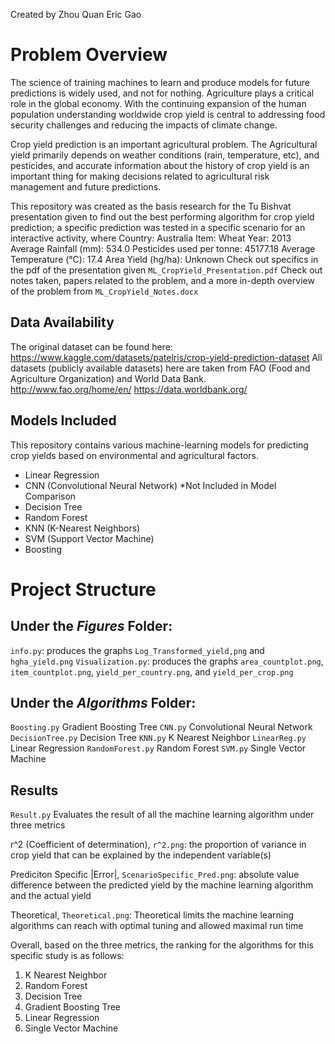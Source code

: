 Created by Zhou Quan Eric Gao 
# Problem Overview
The science of training machines to learn and produce models for future predictions is widely used, and not for nothing. Agriculture plays a critical role in the global economy. With the continuing expansion of the human population understanding worldwide crop yield is central to addressing food security challenges and reducing the impacts of climate change.

Crop yield prediction is an important agricultural problem. The Agricultural yield primarily depends on weather conditions (rain, temperature, etc), and pesticides, and accurate information about the  history of crop yield is an important thing for making decisions related to agricultural risk management and future predictions.

This repository was created as the basis research for the Tu Bishvat presentation given to find out the best performing algorithm for crop yield prediction; a specific prediction was tested in a specific scenario for an interactive activity, where
Country: Australia 
Item: Wheat
Year: 2013 
Average Rainfall (mm): 534.0 
Pesticides used per tonne: 45177.18
Average Temperature (°C): 17.4
Area Yield (hg/ha): Unknown
Check out specifics in the pdf of the presentation given `ML_CropYield_Presentation.pdf`
Check out notes taken, papers related to the problem, and a more in-depth overview of the problem from `ML_CropYield_Notes.docx` 
## Data Availability 

The original dataset can be found here: https://www.kaggle.com/datasets/patelris/crop-yield-prediction-dataset
All datasets (publicly available datasets) here are taken from FAO (Food and Agriculture Organization) and World Data Bank.
http://www.fao.org/home/en/
https://data.worldbank.org/

## Models Included
This repository contains various machine-learning models for predicting crop yields based on environmental and agricultural factors.

- Linear Regression
- CNN (Convolutional Neural Network) *Not Included in Model Comparison
- Decision Tree
- Random Forest
- KNN (K-Nearest Neighbors)
- SVM (Support Vector Machine)
- Boosting

# Project Structure
## Under the *Figures* Folder:
`info.py`: produces the graphs `Log_Transformed_yield,png` and `hgha_yield.png`
`Visualization.py`: produces the graphs `area_countplot.png`, `item_countplot.png`, `yield_per_country.png`, and `yield_per_crop.png` 

## Under the *Algorithms* Folder:
`Boosting.py` Gradient Boosting Tree 
`CNN.py` Convolutional Neural Network
`DecisionTree.py` Decision Tree 
`KNN.py` K Nearest Neighbor 
`LinearReg.py` Linear Regression 
`RandomForest.py` Random Forest 
`SVM.py` Single Vector Machine

## Results
`Result.py` Evaluates the result of all the machine learning algorithm under three metrics

r^2 (Coefficient of determination), `r^2.png`: the proportion of variance in crop yield that can be explained by the independent variable(s)

Prediciton Specific |Error|, `ScenarioSpecific_Pred.png`: absolute value difference between the predicted yield by the machine learning algorithm and the actual yield

Theoretical, `Theoretical.png`: Theoretical limits the machine learning algorithms can reach with optimal tuning and allowed maximal run time

Overall, based on the three metrics, the ranking for the algorithms for this specific study is as follows:
1. K Nearest Neighbor
2. Random Forest
3. Decision Tree
4. Gradient Boosting Tree
5. Linear Regression 
6. Single Vector Machine
